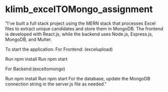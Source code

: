 ﻿# klimb_excelTOMongo_assignment
"I've built a full stack project using the MERN stack that processes Excel files to extract unique candidates and store them in MongoDB. The frontend is developed with React.js, while the backend uses Node.js, Express.js, MongoDB, and Multer.

To start the application:
For Frontend: (excelupload)

Run npm install
Run npm start

For Backend:(exceltomongo)

Run npm install
Run npm start
For the database, update the MongoDB connection string in the server.js file as needed."
